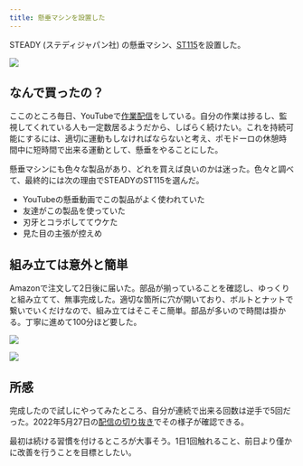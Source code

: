 ```yaml
---
title: 懸垂マシンを設置した
---
```

STEADY (ステディジャパン社) の懸垂マシン、[ST115](https://www.amazon.co.jp/dp/B09K3QQBKH)を設置した。

![](https://lh5.googleusercontent.com/ois1yJ_XlrY4SmAn9haJH3y8XqVQWVlYFQ-SxoZxwMeHlJYdFYBo-0ThyLVo9PftQpghPY82GvrlYIcSZG84O2VUTRqjdlx1T7IilfHEah4_EWa8gHtQFnwUn6wphRg2cHhHx8xFhD2b2VtXtxjifnRW3yQzzYdbqXggnkJxcPpVk5SbCygeS0yL)

なんで買ったの？
--------

ここのところ毎日、YouTubeで[作業配信](https://www.youtube.com/c/r7kamura)をしている。自分の作業は捗るし、監視してくれている人も一定数居るようだから、しばらく続けたい。これを持続可能にするには、適切に運動もしなければならないと考え、ポモドーロの休憩時間中に短時間で出来る運動として、懸垂をやることにした。

懸垂マシンにも色々な製品があり、どれを買えば良いのかは迷った。色々と調べて、最終的には次の理由でSTEADYのST115を選んだ。

*   YouTubeの懸垂動画でこの製品がよく使われていた
*   友達がこの製品を使っていた
*   刃牙とコラボしててウケた
*   見た目の主張が控えめ

組み立ては意外と簡単
----------

Amazonで注文して2日後に届いた。部品が揃っていることを確認し、ゆっくりと組み立てて、無事完成した。適切な箇所に穴が開いており、ボルトとナットで繋いでいくだけなので、組み立てはそこそこ簡単。部品が多いので時間は掛かる。丁寧に進めて100分ほど要した。

![](https://lh5.googleusercontent.com/WaNCY1fZdmDTSs502B8s1XpfrLCP0XLNU2asiUNANR1LS0dHGlGeItO4SErshsSKt8SKQAV31V_CHa5bIcOdT5jlqH4rrQF5ntvDkjt0uW7vgr5zormkYYHpUfNQrZ6zTMqJ0BjzgCyGkUKzU0JWdy8iTSbwlUqAt84tXiqSYMtBH3r_X4jNtoK5)

![](https://lh3.googleusercontent.com/VpE1wZPScgTNyRAb0gjJGMRmCSC1DPy6SDilWeQCUyGbWD4M8bZwf6dsGkOVYOlcvrLtXVv1BTRJvFmr3B501h5P0XAH3_4ay8tncLv75I6lc26sXPQej7CQzfKQDQeiHWE4X5BixSqmrMuYNMCsV5JsrKSYV56MbepgduswFzKVPZ-qT1ypRM1t)

所感
--

完成したので試しにやってみたところ、自分が連続で出来る回数は逆手で5回だった。2022年5月27日の[配信の切り抜き](https://www.youtube.com/clip/Ugkxy2NXpdlfZF0kT9s-MoCOrbB1wpWEryK9)でその様子が確認できる。

最初は続ける習慣を付けるところが大事そう。1日1回触れること、前日より僅かに改善を行うことを目標としたい。
